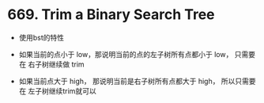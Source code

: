 # 669. Trim a Binary Search Tree

- 使用bst的特性

- 如果当前的点小于 low，那说明当前的点的左子树所有点都小于 low， 只需要在 右子树继续做 trim

- 如果当前点大于 high， 那说明当前是右子树所有点都大于 high， 所以只需要在 左子树继续trim就可以
